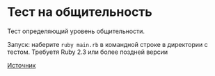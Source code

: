 # Тест на общительность
Тест определяющий уровень общительности.

Запуск: наберите `ruby main.rb` в командной строке в директории с тестом.
Требуетя Ruby 2.3 или более поздней версии

[Источник](http://psylist.net/praktikum/00003.htm)
